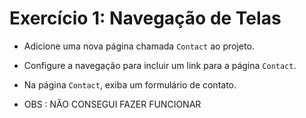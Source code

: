 # Exercício 1: Navegação de Telas

- Adicione uma nova página chamada `Contact` ao projeto.
- Configure a navegação para incluir um link para a página `Contact`.
- Na página `Contact`, exiba um formulário de contato.

- OBS : NÃO CONSEGUI FAZER FUNCIONAR
